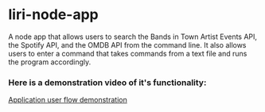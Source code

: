 # liri-node-app
A node app that allows users to search the Bands in Town Artist Events API, the Spotify API, and the OMDB API from the command line.  It also allows users to enter a command that takes commands from a text file and runs the program accordingly.  

### Here is a demonstration video of it's functionality:
[Application user flow demonstration](https://drive.google.com/file/d/10IZzLqOpvs5cqqBOXxamJI5fUUAl8HdF/view)